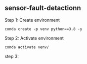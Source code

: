 ## sensor-fault-detactionn

Step 1: Create environment

`
conda create -p venv python==3.8 -y
`

Step 2: Activate environment

`
conda activate venv/
`

step 3: 
